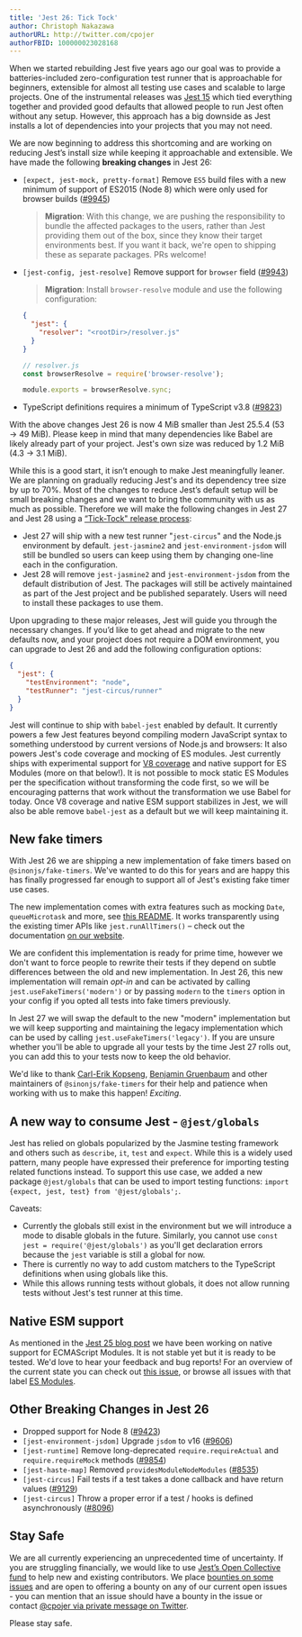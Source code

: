 ```yaml
---
title: 'Jest 26: Tick Tock'
author: Christoph Nakazawa
authorURL: http://twitter.com/cpojer
authorFBID: 100000023028168
---
```


When we started rebuilding Jest five years ago our goal was to provide a batteries-included zero-configuration test runner that is approachable for beginners, extensible for almost all testing use cases and scalable to large projects. One of the instrumental releases was [Jest 15](/blog/2016/09/01/jest-15) which tied everything together and provided good defaults that allowed people to run Jest often without any setup. However, this approach has a big downside as Jest installs a lot of dependencies into your projects that you may not need.

We are now beginning to address this shortcoming and are working on reducing Jest’s install size while keeping it approachable and extensible. We have made the following **breaking changes** in Jest 26:

<!--truncate-->

- `[expect, jest-mock, pretty-format]` Remove `ES5` build files with a new minimum of support of ES2015 (Node 8) which were only used for browser builds ([#9945](https://github.com/jestjs/jest/pull/9945))

  > **Migration**: With this change, we are pushing the responsibility to bundle the affected packages to the users, rather than Jest providing them out of the box, since they know their target environments best. If you want it back, we're open to shipping these as separate packages. PRs welcome!

- `[jest-config, jest-resolve]` Remove support for `browser` field ([#9943](https://github.com/jestjs/jest/pull/9943))

  > **Migration**: Install `browser-resolve` module and use the following configuration:

  ```json
  {
    "jest": {
      "resolver": "<rootDir>/resolver.js"
    }
  }
  ```

  ```js
  // resolver.js
  const browserResolve = require('browser-resolve');

  module.exports = browserResolve.sync;
  ```

- TypeScript definitions requires a minimum of TypeScript v3.8 ([#9823](https://github.com/jestjs/jest/pull/9823))

With the above changes Jest 26 is now 4 MiB smaller than Jest 25.5.4 (53 → 49 MiB). Please keep in mind that many dependencies like Babel are likely already part of your project. Jest's own size was reduced by 1.2 MiB (4.3 -> 3.1 MiB).

While this is a good start, it isn’t enough to make Jest meaningfully leaner. We are planning on gradually reducing Jest's and its dependency tree size by up to 70%. Most of the changes to reduce Jest’s default setup will be small breaking changes and we want to bring the community with us as much as possible. Therefore we will make the following changes in Jest 27 and Jest 28 using a [“Tick-Tock" release process](https://en.wikipedia.org/wiki/Tick%E2%80%93tock_model):

- Jest 27 will ship with a new test runner "`jest-circus`" and the Node.js environment by default. `jest-jasmine2` and `jest-environment-jsdom` will still be bundled so users can keep using them by changing one-line each in the configuration.
- Jest 28 will remove `jest-jasmine2` and `jest-environment-jsdom` from the default distribution of Jest. The packages will still be actively maintained as part of the Jest project and be published separately. Users will need to install these packages to use them.

Upon upgrading to these major releases, Jest will guide you through the necessary changes. If you’d like to get ahead and migrate to the new defaults now, and your project does not require a DOM environment, you can upgrade to Jest 26 and add the following configuration options:

```json
{
  "jest": {
    "testEnvironment": "node",
    "testRunner": "jest-circus/runner"
  }
}
```

Jest will continue to ship with `babel-jest` enabled by default. It currently powers a few Jest features beyond compiling modern JavaScript syntax to something understood by current versions of Node.js and browsers: It also powers Jest's code coverage and mocking of ES modules. Jest currently ships with experimental support for [V8 coverage](/blog/2020/01/21/jest-25#v8-code-coverage) and native support for ES Modules (more on that below!). It is not possible to mock static ES Modules per the specification without transforming the code first, so we will be encouraging patterns that work without the transformation we use Babel for today. Once V8 coverage and native ESM support stabilizes in Jest, we will also be able remove `babel-jest` as a default but we will keep maintaining it.

## New fake timers

With Jest 26 we are shipping a new implementation of fake timers based on `@sinonjs/fake-timers`. We've wanted to do this for years and are happy this has finally progressed far enough to support all of Jest's existing fake timer use cases.

The new implementation comes with extra features such as mocking `Date`, `queueMicrotask` and more, see [this README](https://github.com/sinonjs/fake-timers/blob/master/README.md). It works transparently using the existing timer APIs like `jest.runAllTimers()` – check out the documentation [on our website](/docs/timer-mocks).

We are confident this implementation is ready for prime time, however we don't want to force people to rewrite their tests if they depend on subtle differences between the old and new implementation. In Jest 26, this new implementation will remain _opt-in_ and can be activated by calling `jest.useFakeTimers('modern')` or by passing `modern` to the `timers` option in your config if you opted all tests into fake timers previously.

In Jest 27 we will swap the default to the new "modern" implementation but we will keep supporting and maintaining the legacy implementation which can be used by calling `jest.useFakeTimers('legacy')`. If you are unsure whether you'll be able to upgrade all your tests by the time Jest 27 rolls out, you can add this to your tests now to keep the old behavior.

We'd like to thank [Carl-Erik Kopseng](https://github.com/fatso83), [Benjamin Gruenbaum](https://github.com/benjamingr) and other maintainers of `@sinonjs/fake-timers` for their help and patience when working with us to make this happen! _Exciting_.

## A new way to consume Jest - `@jest/globals`

Jest has relied on globals popularized by the Jasmine testing framework and others such as `describe`, `it`, `test` and `expect`. While this is a widely used pattern, many people have expressed their preference for importing testing related functions instead. To support this use case, we added a new package `@jest/globals` that can be used to import testing functions: `import {expect, jest, test} from '@jest/globals';`.

Caveats:

- Currently the globals still exist in the environment but we will introduce a mode to disable globals in the future. Similarly, you cannot use `const jest = require('@jest/globals')` as you'll get declaration errors because the `jest` variable is still a global for now.
- There is currently no way to add custom matchers to the TypeScript definitions when using globals like this.
- While this allows running tests without globals, it does not allow running tests without Jest's test runner at this time.

## Native ESM support

As mentioned in the [Jest 25 blog post](/blog/2020/01/21/jest-25#ecmascript-modules-support) we have been working on native support for ECMAScript Modules. It is not stable yet but it is ready to be tested. We'd love to hear your feedback and bug reports! For an overview of the current state you can check out [this issue](https://github.com/jestjs/jest/issues/9430), or browse all issues with that label [ES Modules](https://github.com/jestjs/jest/labels/ES%20Modules).

## Other Breaking Changes in Jest 26

- Dropped support for Node 8 ([#9423](https://github.com/jestjs/jest/pull/9423))
- `[jest-environment-jsdom]` Upgrade `jsdom` to v16 ([#9606](https://github.com/jestjs/jest/pull/9606))
- `[jest-runtime]` Remove long-deprecated `require.requireActual` and `require.requireMock` methods ([#9854](https://github.com/jestjs/jest/pull/9854))
- `[jest-haste-map]` Removed `providesModuleNodeModules` ([#8535](https://github.com/jestjs/jest/pull/8535))
- `[jest-circus]` Fail tests if a test takes a done callback and have return values ([#9129](https://github.com/jestjs/jest/pull/9129))
- `[jest-circus]` Throw a proper error if a test / hooks is defined asynchronously ([#8096](https://github.com/jestjs/jest/pull/8096))

## Stay Safe

We are all currently experiencing an unprecedented time of uncertainty. If you are struggling financially, we would like to use [Jest’s Open Collective fund](https://opencollective.com/jest) to help new and existing contributors. We place [bounties on some issues](https://github.com/jestjs/jest/issues?q=is%3Aissue+is%3Aopen+bounty+label%3A%22Has+Bounty%22) and are open to offering a bounty on any of our current open issues - you can mention that an issue should have a bounty in the issue or contact [@cpojer via private message on Twitter](https://twitter.com/cpojer).

Please stay safe.
